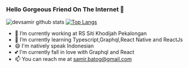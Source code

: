 ### Hello Gorgeous Friend On The Internet 👋

<!--
**devsamir/devsamir** is a ✨ _special_ ✨ repository because its `README.md` (this file) appears on your GitHub profile.
()
Here are some ideas to get you started:

- 🔭 I’m currently working on ...
- 🌱 I’m currently learning ...
- 👯 I’m looking to collaborate on ...
- 🤔 I’m looking for help with ...
- 💬 Ask me about ...
- 📫 How to reach me: ...
- 😄 Pronouns: ...
- ⚡ Fun fact: ...
-->
![devsamir github stats](https://github-readme-stats.vercel.app/api?username=devsamir&show_icons=true)
[![Top Langs](https://github-readme-stats.vercel.app/api/top-langs/?username=devsamir)](https://github.com/devsamir/github-readme-stats)


- 🔭 I’m currently working at RS Siti Khodijah Pekalongan
- 🌱 I’m currently learning Typescript,Graphql,React Native and ReactJs
- 😄 I'm natively speak Indonesian
- 💕 I'm currently fall in love with Graphql and React
- 📫 You can reach me at samir.batog@gmail.com
